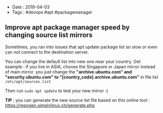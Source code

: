- Date : 2019-04-03
- Tags : #devops #apt #packagemanager

## Improve apt package manager speed by changing source list mirrors

Sometimes, you ran into issues that apt update package list so slow or even can not connect to the destination server.

You can change the default list into new one near your country. Get example : if you live in ASIA, choose the Singapore or Japan mirror instead of main mirror. you just change the **"archive.ubuntu.com" and "security.ubuntu.com" to "[country_code].archive.ubuntu.com"** in file list `/etc/apt/sources.list`

Then run `sudo apt update` to test your new mirror :)

**TIP** : you can generate the new source list file based on this online tool : https://repogen.simplylinux.ch/generate.php
